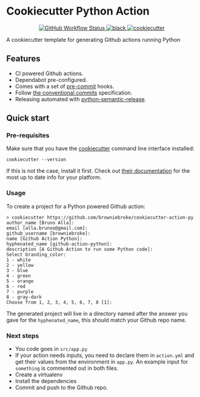 # Cookiecutter Python Action

<p align="center">
  <a href="https://github.com/browniebroke/cookiecutter-action-py/actions?query=workflow%3ACI">
    <img alt="GitHub Workflow Status" src="https://img.shields.io/github/workflow/status/browniebroke/cookiecutter-action-py/CI?label=CI&logo=github&style=flat-square">
  </a>
  <a href="https://github.com/ambv/black">
    <img src="https://img.shields.io/badge/code%20style-black-000000.svg?style=flat-square" alt="black">
  </a>
  <a href="https://github.com/cookiecutter/cookiecutter">
    <img src="https://img.shields.io/badge/cookiecutter-template-D4AA00.svg?style=flat-square&logo=data:image/png;base64,iVBORw0KGgoAAAANSUhEUgAAAA0AAAAPCAYAAAA/I0V3AAAACXBIWXMAAAsTAAALEwEAmpwYAAAAAXNSR0IArs4c6QAAAARnQU1BAACxjwv8YQUAAADHSURBVHgBlZKBDcIgEEVhA0fQCewIOEE7ghvoCN2gOgFugBNInMANxA10As9/tpiTQJv+5JVA/i/cgVJCRLQAO+DBk3rx6IBRqbBYgTCYYiCV5R/HwFIYDWiorHMMhYKBj3oTc//dCZ8tlWVE6CRr8TStNm2ALNpljrrPdS3KDnPZBKdyEjt1YJPZqQUaqLk1sWf1C9L4nUiFNHiZEazki7gXjAf6r9PK2mLwnYRq6pvB6x17daabDYYarAE/zhe4gqPW+sGeD9vRPwSlHFC8AAAAAElFTkSuQmCC" alt="cookiecutter">
  </a>
</p>

A cookiecutter template for generating Github actions running Python

## Features

- CI powered Github actions.
- Dependabot pre-configured.
- Comes with a set of [pre-commit](https://pre-commit.com/) hooks.
- Follow [the conventional commits](https://www.conventionalcommits.org) specification. 
- Releasing automated with [python-semantic-release](https://github.com/relekang/python-semantic-release).

## Quick start

### Pre-requisites

Make sure that you have the [cookiecutter](https://cookiecutter.readthedocs.io) command line interface installed:

```shell script
cookiecutter --version
```

If this is not the case, install it first. Check out [their documentation](https://cookiecutter.readthedocs.io/en/latest/installation.html) for the most up to date info for your platform.

### Usage

To create a project for a Python powered Github action:

```shell
> cookiecutter https://github.com/browniebroke/cookiecutter-action-py
author_name [Bruno Alla]: 
email [alla.brunoo@gmail.com]: 
github_username [browniebroke]: 
name [Github Action Python]: 
hyphenated_name [github-action-python]: 
description [A Github Action to run some Python code]: 
Select branding_color:
1 - white
2 - yellow
3 - blue
4 - green
5 - orange
6 - red
7 - purple
8 - gray-dark
Choose from 1, 2, 3, 4, 5, 6, 7, 8 [1]:
```

The generated project will live in a directory named after the answer you gave for the `hyphenated_name`, this should match your Github repo name.

### Next steps

- You code goes in `src/app.py`
- If your action needs inputs, you need to declare them in `action.yml` and get their values from the environment in `app.py`. 
  An example input for `something` is commented out in both files.
- Create a virtualenv
- Install the dependencies
- Commit and push to the Github repo.
